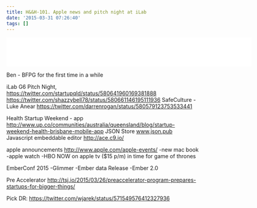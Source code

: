 ```yaml
---
title: H&&H-101. Apple news and pitch night at iLab
date: '2015-03-31 07:26:40'
tags: []
---
```


<iframe style="border: none" src="//html5-player.libsyn.com/embed/episode/id/3455290/height/75/width/640/theme/standard/direction/no/autoplay/no/autonext/no/thumbnail/no/preload/no/no_addthis/no/" height="75" width="640" scrolling="no"  allowfullscreen webkitallowfullscreen mozallowfullscreen oallowfullscreen msallowfullscreen></iframe>

<!--more-->


Ben - BFPG for the first time in a while

iLab G6 Pitch Night,
https://twitter.com/startupqld/status/580641960169381888
https://twitter.com/shazzybell78/status/580661146195111936
SafeCulture - Luke Anear
https://twitter.com/darrenrogan/status/580579123753533441


Health Startup Weekend - app
http://www.up.co/communities/australia/queensland/blog/startup-weekend-health-brisbane-mobile-app
JSON Store
www.json.pub
Javascript embeddable editor 
http://ace.c9.io/

apple announcements
http://www.apple.com/apple-events/
-new mac book
-apple watch
-HBO NOW on apple tv ($15 p/m) in time for game of thrones

EmberConf 2015
-Glimmer
-Ember data Release
-Ember 2.0 

Pre Accelerator
http://tsj.io/2015/03/26/preaccelerator-program-prepares-startups-for-bigger-things/


Pick
DR:
https://twitter.com/wjarek/status/571549576412327936




